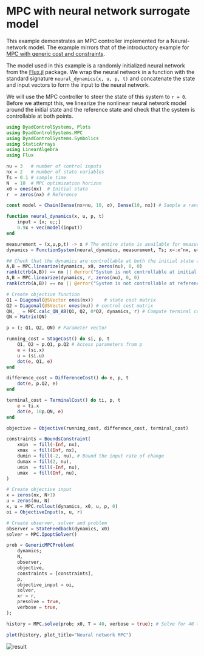 # MPC with neural network surrogate model
This example demonstrates an MPC controller implemented for a Neural-network model. The example mirrors that of the introductory example for [MPC with generic cost and constraints](@ref). 

The model used in this example is a randomly initialized neural network from the [Flux.jl](https://fluxml.ai/) package. We wrap the neural network in a function with the standard signature `neural_dynamics(x, u, p, t)` and concatenate the state and input vectors to form the input to the neural network. 

We will use the MPC controller to steer the state of this system to ``r = 0``. Before we attempt this, we linearize the nonlinear neural network model around the initial state and the reference state and check that the system is controllable at both points. 

```julia
using DyadControlSystems, Plots
using DyadControlSystems.MPC
using DyadControlSystems.Symbolics
using StaticArrays
using LinearAlgebra
using Flux

nu = 3   # number of control inputs
nx = 2   # number of state variables
Ts = 0.1 # sample time
N  = 10  # MPC optimization horizon
x0 = ones(nx)  # Initial state
r  = zeros(nx) # Reference

const model = Chain(Dense(nx+nu, 10, σ), Dense(10, nx)) # Sample a random neural network

function neural_dynamics(x, u, p, t)
    input = [x; u;;]
    0.9x + vec(model(input))
end

measurement = (x,u,p,t) -> x # The entire state is available for measurement
dynamics = FunctionSystem(neural_dynamics, measurement, Ts; x=:x^nx, u=:u^nu, y=:y^nx, input_integrators=1:nu)

## Check that the dynamics are controllable at both the initial state and the reference state
A,B = MPC.linearize(dynamics, x0, zeros(nu), 0, 0)
rank(ctrb(A,B)) == nx || @error("System is not controllable at initial state")
A,B = MPC.linearize(dynamics, r, zeros(nu), 0, 0)
rank(ctrb(A,B)) == nx || @error("System is not controllable at reference state")

# Create objective function
Q1 = Diagonal(@SVector ones(nx))    # state cost matrix
Q2 = Diagonal(@SVector ones(nu)) # control cost matrix
QN, _ = MPC.calc_QN_AB(Q1, Q2, 0*Q2, dynamics, r) # Compute terminal cost
QN = Matrix(QN)

p = (; Q1, Q2, QN) # Parameter vector

running_cost = StageCost() do si, p, t
    Q1, Q2 = p.Q1, p.Q2 # Access parameters from p
    e = (si.x)
    u = (si.u)
    dot(e, Q1, e)
end

difference_cost = DifferenceCost() do e, p, t
    dot(e, p.Q2, e)
end

terminal_cost = TerminalCost() do ti, p, t
    e = ti.x
    dot(e, 10p.QN, e)
end

objective = Objective(running_cost, difference_cost, terminal_cost)

constraints = BoundsConstraint(
    xmin  = fill(-Inf, nx),
    xmax  = fill(Inf, nx),
    dumin = fill(-2, nu), # Bound the input rate of change
    dumax = fill(2, nu),
    umin  = fill(-Inf, nu),
    umax  = fill(Inf, nu),
)

# Create objective input
x = zeros(nx, N+1)
u = zeros(nu, N)
x, u = MPC.rollout(dynamics, x0, u, p, 0)
oi = ObjectiveInput(x, u, r)

# Create observer, solver and problem
observer = StateFeedback(dynamics, x0)
solver = MPC.IpoptSolver()

prob = GenericMPCProblem(
    dynamics;
    N,
    observer,
    objective,
    constraints = [constraints],
    p,
    objective_input = oi,
    solver,
    xr = r,
    presolve = true,
    verbose = true,
);

history = MPC.solve(prob; x0, T = 40, verbose = true); # Solve for 40 time steps

plot(history, plot_title="Neural network MPC")
```
![result](https://user-images.githubusercontent.com/3797491/227452761-58fd31c8-dc88-41e4-919e-e5477ad65b73.png)